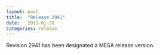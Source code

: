 ```yaml
---
layout: post
title:  "Release 2941"
date:   2011-01-20
categories: release
---
```


Revision 2941 has been designated a MESA release version.
